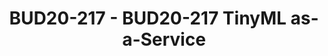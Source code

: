---
categories:
- BUD20
image:
  featured: 'true'
  path: https://static.linaro.org/connect/bud20/images/BUD20-217.png
session_id: BUD20-217
session_speakers:
- speaker_bio: A kernel developer tunred into a telecom researcher. Hiroshi used to
    work on Linux ARM kernel, especially maintaining IOMMU/SMMU of Nvidia Tegra SoC.
    Currently he's exploring Unikernel(MirageOS) and Machine Learning for IoT.<br>
    https://www.linkedin.com/in/hidoyu/<br> https://www.ericsson.com/en/blog/contributors/e-h/hiroshi-doyu
  speaker_company: Ericsson
  speaker_image: http://avatars.sched.co/2/4f/9030463/avatar.jpg.320x320px.jpg?7a4
  speaker_name: Hiroshi Doyu
  speaker_position: Senior Researcher
  speaker_role: attendee, speaker
session_track: Machine Learning/AI
tag: session
tags: Machine Learning/AI
title: BUD20-217 - BUD20-217 TinyML as-a-Service
---
